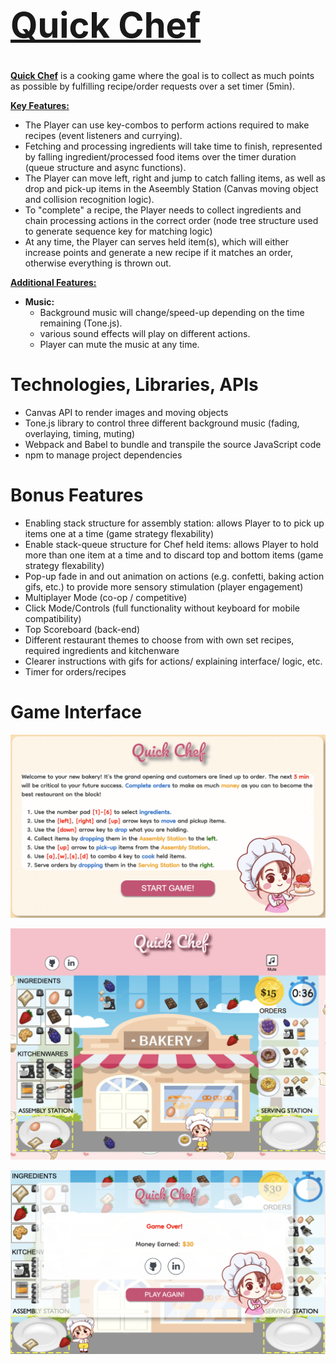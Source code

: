 # <a href="https://xlucyluo.github.io/QuickChef/"><h1>Quick Chef</h1></a> 

**<a href="https://xlucyluo.github.io/QuickChef/">Quick Chef</a>** is a cooking game where the goal is to collect as much points as possible by fulfilling recipe/order requests over a set timer (5min).

<ins>**Key Features:**</ins>
+ The Player can use key-combos to perform actions required to make recipes (event listeners and currying). 
+ Fetching and processing ingredients will take time to finish, represented by falling ingredient/processed food items over the timer duration (queue structure and async functions). 
+ The Player can move left, right and jump to catch falling items, as well as drop and pick-up items in the Aseembly Station (Canvas moving object and collision recognition logic).
+ To "complete" a recipe, the Player needs to collect ingredients and chain processing actions in the correct order (node tree structure used to generate sequence key for matching logic)
+ At any time, the Player can serves held item(s), which will either increase points and generate a new recipe if it matches an order, otherwise everything is thrown out.

<ins>**Additional Features:**</ins>
+ **Music:**
    + Background music will change/speed-up depending on the time remaining (Tone.js).
    + various sound effects will play on different actions.
    + Player can mute the music at any time.


# Technologies, Libraries, APIs

- Canvas API to render images and moving objects
- Tone.js library to control three different background music (fading, overlaying, timing, muting)
- Webpack and Babel to bundle and transpile the source JavaScript code
- npm to manage project dependencies

# Bonus Features
- Enabling stack structure for assembly station: allows Player to to pick up items one at a time (game strategy flexability)
- Enable stack-queue structure for Chef held items: allows Player to hold more than one item at a time and to discard top and bottom items (game strategy flexability)
- Pop-up fade in and out animation on actions (e.g. confetti, baking action gifs, etc.) to provide more sensory stimulation (player engagement)
- Multiplayer Mode (co-op / competitive)
- Click Mode/Controls (full functionality without keyboard for mobile compatibility)
- Top Scoreboard (back-end)
- Different restaurant themes to choose from with own set recipes, required ingredients and kitchenware
- Clearer instructions with gifs for actions/ explaining interface/ logic, etc.
- Timer for orders/recipes


# Game Interface

![Intro Interface](https://github.com/xLucyLuo/QuickChef/blob/main/assets/images/intro_interface.png)

![Game Interface](https://github.com/xLucyLuo/QuickChef/blob/main/assets/images/game_interface.png)

![Game Over Interface](https://github.com/xLucyLuo/QuickChef/blob/main/assets/images/gameover_interface.png)

